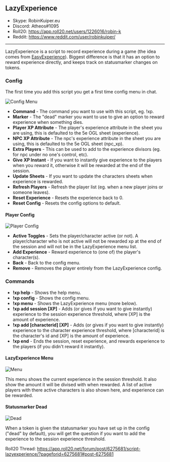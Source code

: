 ## LazyExperience

* Skype: RobinKuiper.eu
* Discord: Atheos#1095
* Roll20: https://app.roll20.net/users/1226016/robin-k
* Reddit: https://www.reddit.com/user/robinkuiper/

---

LazyExperience is a script to record experience during a game (the idea comes from [EasyExperience](https://app.roll20.net/forum/post/3309609/script-easy-experience/?pageforid=3506293#post-3506293)).
Biggest difference is that it has an option to reward experience directly, and keeps track on statusmarker changes on tokens.

### Config

The first time you add this script you get a first time config menu in chat.

![Config Menu](https://i.imgur.com/sx8JMgU.png "Config Menu")

* **Command** - The command you want to use with this script, eg. !xp.
* **Marker** - The "dead" marker you want to use to give an option to reward experience when something dies.
* **Player XP Attribute** - The player's experience attribute in the sheet you are using, this is defaulted to the 5e OGL sheet (experience).
* **NPC XP Attribute** - The npc's experience attribute in the sheet you are using, this is defaulted to the 5e OGL sheet (npc_xp).
* **Extra Players** - This can be used to add to the experience divisors (eg. for npc under no one's control, etc).
* **Give XP Instant** - If you want to instantly give experience to the players when you reward it, otherwise it will be rewarded at the end of the session.
* **Update Sheets** - If you want to update the characters sheets when experience is rewarded.
* **Refresh Players** - Refresh the player list (eg. when a new player joins or someone leaves).
* **Reset Experience** - Resets the experience back to 0.
* **Reset Config** - Resets the config options to default.

#### Player Config
![Player Config](https://i.imgur.com/1ldnSc2.png "Player Config")

* **Active Toggles** - Sets the player/character active (or not). A player/character who is not active will not be rewarded xp at the end of the session and will not be in the LazyExperience menu list.
* **Add Experience** - Reward experience to (one of) the player's character(s).
* **Back** - Back to the config menu.
* **Remove** - Removes the player entirely from the LazyExperience config.

### Commands

* **!xp help** - Shows the help menu.
* **!xp config** - Shows the config menu.
* **!xp menu** - Shows the LazyExperience menu (more below).
* **!xp add session [XP]** - Adds (or gives if you want to give instantly) experience to the session experience threshold, where [XP] is the amount of experience.
* **!xp add [characterid] [XP]** - Adds (or gives if you want to give instantly) experience to the character experience threshold, where [characterid] is the character's id and [XP] is the amount of experience.
* **!xp end** - Ends the session, reset experience, and rewards experience to the players (if you didn't reward it instantly).

#### LazyExperience Menu
![Menu](https://i.imgur.com/2EwXsCf.png "Menu")

This menu shows the current experience in the session threshold. It also show the amount it will be divised with when rewarded.
A list of active players with there active characters is also shown here, and experience can be rewarded.

#### Statusmarker Dead
![Dead](https://i.imgur.com/5bpZgHj.png "Dead")

When a token is given the statusmarker you have set up in the config ("dead" by default), you will get the question if you want to add the experience to the session experience threshold.

Roll20 Thread: https://app.roll20.net/forum/post/6275681/script-lazyexperience/?pageforid=6275681#post-6275681